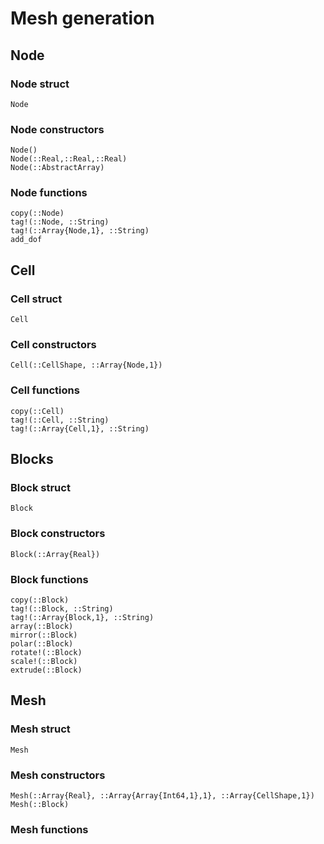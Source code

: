 # Mesh generation

## Node

### Node struct

```@docs
Node
```

### Node constructors

```@docs
Node()
Node(::Real,::Real,::Real)
Node(::AbstractArray)
```

### Node functions

```@docs
copy(::Node)
tag!(::Node, ::String)
tag!(::Array{Node,1}, ::String)
add_dof
```

## Cell

### Cell struct

```@docs
Cell
```

### Cell constructors

```@docs
Cell(::CellShape, ::Array{Node,1})
```

### Cell functions

```@docs
copy(::Cell)
tag!(::Cell, ::String)
tag!(::Array{Cell,1}, ::String)
```

## Blocks

### Block struct
```@docs
Block
```

### Block constructors
```@docs
Block(::Array{Real})
```


### Block functions
```@docs
copy(::Block)
tag!(::Block, ::String)
tag!(::Array{Block,1}, ::String)
array(::Block)
mirror(::Block)
polar(::Block)
rotate!(::Block)
scale!(::Block)
extrude(::Block)
```

## Mesh

### Mesh struct

```@docs
Mesh
```

### Mesh constructors

```@docs
Mesh(::Array{Real}, ::Array{Array{Int64,1},1}, ::Array{CellShape,1})
Mesh(::Block)
```

### Mesh functions